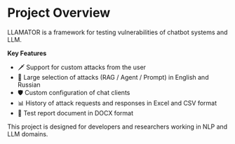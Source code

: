# Project Overview

LLAMATOR is a framework for testing vulnerabilities of chatbot systems and LLM.

**Key Features**

* ️🗡 Support for custom attacks from the user
* 👜 Large selection of attacks (RAG / Agent / Prompt) in English and Russian
* 🛡 Custom configuration of chat clients
* 📊 History of attack requests and responses in Excel and CSV format
* 📄 Test report document in DOCX format

This project is designed for developers and researchers working in NLP and LLM domains.